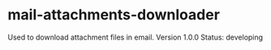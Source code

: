 # mail-attachments-downloader
Used to download attachment files in email.
Version 1.0.0
Status: developing
